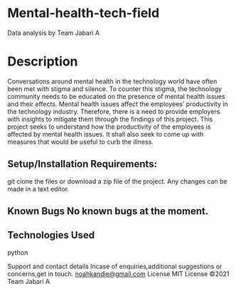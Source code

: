 # Mental-health-tech-field
Data analysis by Team Jabari A
# Description
Conversations around mental health in the technology world have often been met with stigma and silence. To counter this stigma, the technology community needs to be educated on the presence of mental health issues and their effects. Mental health issues affect the employees’ productivity in the  technology industry. Therefore, there is a need to provide employers with insights to mitigate them through the findings of this project.
This project seeks to understand how the productivity of the employees is affected by mental health issues. It shall also seek to come up with measures that would be useful to curb the illness.
## Setup/Installation Requirements: 
git clone the files or download a zip file of the project. Any changes can be made in a text editor. 
## Known Bugs No known bugs at the moment.
## Technologies Used
python


Support and contact details
Incase of enquiries,additional suggestions or concerns,get in touch.
noahkandie@gmail.com
License
MIT License ©2021 Team Jabari A
